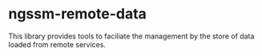 # ngssm-remote-data

This library provides tools to faciliate the management by the store of data loaded from remote services.
